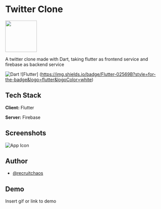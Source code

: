 
# Twitter Clone 
<img src = "assets/icon.svg" width = "100">

A twitter clone made with Dart, taking flutter as frontend service and firebase as backend service

![Dart](https://img.shields.io/badge/Dart-0175C2?style=for-the-badge&logo=dart&logoColor=white)<space><space>
![Flutter] (https://img.shields.io/badge/Flutter-02569B?style=for-the-badge&logo=flutter&logoColor=white)<space><space> 





## Tech Stack

**Client:** Flutter

**Server:** Firebase


## Screenshots

![App Icon](assets/icon.svg)


## Author

- [@recruitchaos](https://www.github.com/recruitchaos)


## Demo

Insert gif or link to demo

